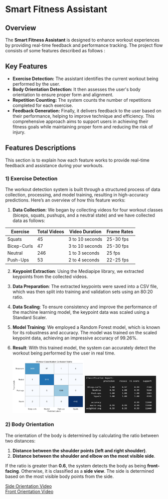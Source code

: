 # Smart Fitness Assistant

## Overview
The **Smart Fitness Assistant** is designed to enhance workout experiences by providing real-time feedback and performance tracking. The project flow consists of some features described as follows :

## Key Features
- **Exercise Detection:** The assistant identifies the current workout being performed by the user.
- **Body Orientation Detection:** It then assesses the user's body orientation to ensure proper form and alignment.
- **Repetition Counting:** The system counts the number of repetitions completed for each exercise.
- **Feedback Generation:** Finally, it delivers feedback to the user based on their performance, helping to improve technique and efficiency.
This comprehensive approach aims to support users in achieving their fitness goals while maintaining proper form and reducing the risk of injury.

## Features Descriptions
This section is to explain how each feature works to provide real-time feedback and assistance during your workouts.

### 1) Exercise Detection

The workout detection system is built through a structured process of data collection, processing, and model training, resulting in high-accuracy predictions. Here’s an overview of how this feature works:

1. **Data Collection**: We began by collecting videos for four workout classes (biceps, squats, pushups, and a neutral state) and we have collected data as follows:
<div align="center">

| Exercise           | Total Videos         | Video Duration        | Frame Rates          |
|--------------------|----------------------|-----------------------|----------------------|
| Squats             | 45                   | 3 to 10 seconds       | 25-30 fps            |
| Bicep-Curls        | 47                   | 3 to 10 seconds       | 25-30 fps            |
| Neutral            | 246                  | 1 to 3 seconds        | 25 fps               |
| Push-Ups           | 53                   | 2 to 4 seconds        | 22-25 fps            |

</div>


2. **Keypoint Extraction**: Using the Mediapipe library, we extracted keypoints from the collected videos.

3. **Data Preparation**: The extracted keypoints were saved into a CSV file, which was then split into training and validation sets using an 80:20 ratio.

4. **Data Scaling**: To ensure consistency and improve the performance of the machine learning model, the keypoint data was scaled using a Standard Scaler.

5. **Model Training**: We employed a Random Forest model, which is known for its robustness and accuracy. The model was trained on the scaled keypoint data, achieving an impressive accuracy of 99.26%.

6. **Result**: With this trained model, the system can accurately detect the workout being performed by the user in real time.

<div align="center">
  <img src="Smart_Fitness_Trainer_project/Project_Results/Random_forest_confusion_matrex.jpg" alt="Image 1" style="width: 45%; display: inline-block; margin right: 5%;" />
  <img src="Smart_Fitness_Trainer_project/Project_Results/RF_action_detection_results.jpg" alt="Image 2" style="width: 45%; display: inline-block;" />
</div>

### 2) Body Orientation

The orientation of the body is determined by calculating the ratio between two distances:
1. **Distance between the shoulder points (left and right shoulder)**.
2. **Distance between the shoulder and elbow on the most visible side**.

If the ratio is greater than **0.6**, the system detects the body as being **front-facing**. Otherwise, it is classified as a **side view**. The side is determined based on the most visible body points from the side.

[Side Orientation Video](Smart_Fitness_Trainer_project/Project_Results/side_orientation.mp4)  
[Front Orientation Video](Smart_Fitness_Trainer_project/Project_Results/front_orientation_results.mp4)

